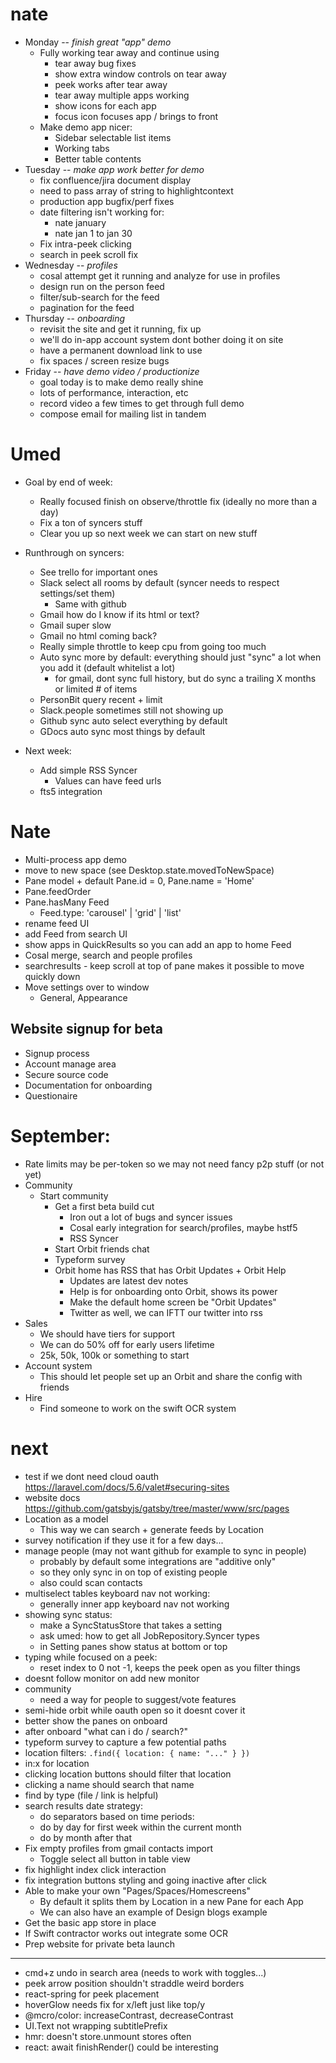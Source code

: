 # nate

- Monday -- _finish great "app" demo_
  - Fully working tear away and continue using
    - tear away bug fixes
    - show extra window controls on tear away
    - peek works after tear away
    - tear away multiple apps working
    - show icons for each app
    - focus icon focuses app / brings to front
  - Make demo app nicer:
    - Sidebar selectable list items
    - Working tabs
    - Better table contents
- Tuesday -- _make app work better for demo_
  - fix confluence/jira document display
  - need to pass array of string to highlightcontext
  - production app bugfix/perf fixes
  - date filtering isn't working for:
    - nate january
    - nate jan 1 to jan 30
  - Fix intra-peek clicking
  - search in peek scroll fix
- Wednesday -- _profiles_
  - cosal attempt get it running and analyze for use in profiles
  - design run on the person feed
  - filter/sub-search for the feed
  - pagination for the feed
- Thursday -- _onboarding_
  - revisit the site and get it running, fix up
  - we'll do in-app account system dont bother doing it on site
  - have a permanent download link to use
  - fix spaces / screen resize bugs
- Friday -- _have demo video / productionize_
  - goal today is to make demo really shine
  - lots of performance, interaction, etc
  - record video a few times to get through full demo
  - compose email for mailing list in tandem

# Umed

- Goal by end of week:

  - Really focused finish on observe/throttle fix (ideally no more than a day)
  - Fix a ton of syncers stuff
  - Clear you up so next week we can start on new stuff

- Runthrough on syncers:

  - See trello for important ones
  - Slack select all rooms by default (syncer needs to respect settings/set them)
    - Same with github
  - Gmail how do I know if its html or text?
  - Gmail super slow
  - Gmail no html coming back?
  - Really simple throttle to keep cpu from going too much
  - Auto sync more by default: everything should just "sync" a lot when you add it (default whitelist a lot)
    - for gmail, dont sync full history, but do sync a trailing X months or limited # of items
  - PersonBit query recent + limit
  - Slack.people sometimes still not showing up
  - Github sync auto select everything by default
  - GDocs auto sync most things by default

- Next week:
  - Add simple RSS Syncer
    - Values can have feed urls
  - fts5 integration

# Nate

- Multi-process app demo
- move to new space (see Desktop.state.movedToNewSpace)
- Pane model + default Pane.id = 0, Pane.name = 'Home'
- Pane.feedOrder
- Pane.hasMany Feed
  - Feed.type: 'carousel' | 'grid' | 'list'
- rename feed UI
- add Feed from search UI
- show apps in QuickResults so you can add an app to home Feed
- Cosal merge, search and people profiles
- searchresults - keep scroll at top of pane makes it possible to move quickly down
- Move settings over to window
  - General, Appearance

## Website signup for beta

- Signup process
- Account manage area
- Secure source code
- Documentation for onboarding
- Questionaire

# September:

- Rate limits may be per-token so we may not need fancy p2p stuff (or not yet)
- Community
  - Start community
    - Get a first beta build cut
      - Iron out a lot of bugs and syncer issues
      - Cosal early integration for search/profiles, maybe hstf5
      - RSS Syncer
    - Start Orbit friends chat
    - Typeform survey
    - Orbit home has RSS that has Orbit Updates + Orbit Help
      - Updates are latest dev notes
      - Help is for onboarding onto Orbit, shows its power
      - Make the default home screen be "Orbit Updates"
      - Twitter as well, we can IFTT our twitter into rss
- Sales
  - We should have tiers for support
  - We can do 50% off for early users lifetime
  - 25k, 50k, 100k or something to start
- Account system
  - This should let people set up an Orbit and share the config with friends
- Hire
  - Find someone to work on the swift OCR system

# next

- test if we dont need cloud oauth https://laravel.com/docs/5.6/valet#securing-sites
- website docs https://github.com/gatsbyjs/gatsby/tree/master/www/src/pages
- Location as a model
  - This way we can search + generate feeds by Location
- survey notification if they use it for a few days...
- manage people (may not want github for example to sync in people)
  - probably by default some integrations are "additive only"
  - so they only sync in on top of existing people
  - also could scan contacts
- multiselect tables keyboard nav not working:
  - generally inner app keyboard nav not working
- showing sync status:
  - make a SyncStatusStore that takes a setting
  - ask umed: how to get all JobRepository.Syncer types
  - in Setting panes show status at bottom or top
- typing while focused on a peek:
  - reset index to 0 not -1, keeps the peek open as you filter things
- doesnt follow monitor on add new monitor
- community
  - need a way for people to suggest/vote features
- semi-hide orbit while oauth open so it doesnt cover it
- better show the panes on onboard
- after onboard "what can i do / search?"
- typeform survey to capture a few potential paths
- location filters: `.find({ location: { name: "..." } })`
- in:x for location
- clicking location buttons should filter that location
- clicking a name should search that name
- find by type (file / link is helpful)
- search results date strategy:
  - do separators based on time periods:
  - do by day for first week within the current month
  - do by month after that
- Fix empty profiles from gmail contacts import
  - Toggle select all button in table view
- fix highlight index click interaction
- fix integration buttons styling and going inactive after click
- Able to make your own "Pages/Spaces/Homescreens"
  - By default it splits them by Location in a new Pane for each App
  - We can also have an example of Design blogs example
- Get the basic app store in place
- If Swift contractor works out integrate some OCR
- Prep website for private beta launch

---

- cmd+z undo in search area (needs to work with toggles...)
- peek arrow position shouldn't straddle weird borders
- react-spring for peek placement
- hoverGlow needs fix for x/left just like top/y
- @mcro/color: increaseContrast, decreaseContrast
- UI.Text not wrapping subtitlePrefix
- hmr: doesn't store.unmount stores often
- react: await finishRender() could be interesting
